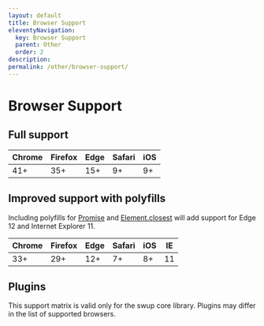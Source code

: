 ```yaml
---
layout: default
title: Browser Support
eleventyNavigation:
  key: Browser Support
  parent: Other
  order: 2
description:
permalink: /other/browser-support/
---
```


# Browser Support

## Full support

| Chrome | Firefox | Edge | Safari | iOS |
| ------ | ------- | ---- | ------ | --- |
| 41+    | 35+     | 15+  | 9+     | 9+  |

## Improved support with polyfills

Including polyfills for [Promise](https://github.com/stefanpenner/es6-promise) and [Element.closest](https://github.com/idmadj/element-closest-polyfill) will add support for Edge 12 and Internet Explorer 11.

| Chrome | Firefox | Edge | Safari | iOS | IE  |
| ------ | ------- | ---- | ------ | --- | --- |
| 33+    | 29+     | 12+  | 7+     | 8+  | 11  |

## Plugins

This support matrix is valid only for the swup core library. Plugins may differ in the list of supported browsers.
